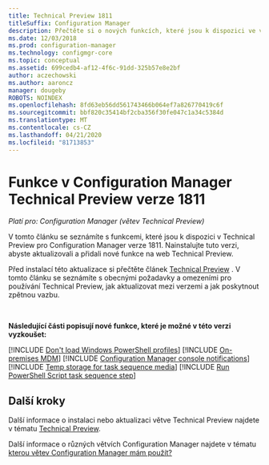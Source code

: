 ```yaml
---
title: Technical Preview 1811
titleSuffix: Configuration Manager
description: Přečtěte si o nových funkcích, které jsou k dispozici ve větvi Configuration Manager Technical Preview verze 1811.
ms.date: 12/03/2018
ms.prod: configuration-manager
ms.technology: configmgr-core
ms.topic: conceptual
ms.assetid: 699cedb4-af12-4f6c-91dd-325b57e8e2bf
author: aczechowski
ms.author: aaroncz
manager: dougeby
ROBOTS: NOINDEX
ms.openlocfilehash: 8fd63eb56dd561743466b064ef7a826770419c6f
ms.sourcegitcommit: bbf820c35414bf2cba356f30fe047c1a34c5384d
ms.translationtype: MT
ms.contentlocale: cs-CZ
ms.lasthandoff: 04/21/2020
ms.locfileid: "81713853"
---
```

# <a name="capabilities-in-configuration-manager-technical-preview-version-1811"></a>Funkce v Configuration Manager Technical Preview verze 1811 

*Platí pro: Configuration Manager (větev Technical Preview)*

V tomto článku se seznámíte s funkcemi, které jsou k dispozici v Technical Preview pro Configuration Manager verze 1811. Nainstalujte tuto verzi, abyste aktualizovali a přidali nové funkce na web Technical Preview. 

Před instalací této aktualizace si přečtěte článek [Technical Preview](technical-preview.md) . V tomto článku se seznámíte s obecnými požadavky a omezeními pro používání Technical Preview, jak aktualizovat mezi verzemi a jak poskytnout zpětnou vazbu.     


<!--  Known Issues Template
## Known issues 

[!INCLUDE [known issue title](includes/known-issue-bugid.md)]

-->



<br>

**Následující části popisují nové funkce, které je možné v této verzi vyzkoušet:**  

[!INCLUDE [Don't load Windows PowerShell profiles](includes/1811/1359239.md)]
[!INCLUDE [On-premises MDM](includes/1811/1359124.md)]
[!INCLUDE [Configuration Manager console notifications](includes/1811/1318035.md)]
[!INCLUDE [Temp storage for task sequence media](includes/1811/1359388.md)]
[!INCLUDE [Run PowerShell Script task sequence step](includes/1811/1359389.md)]



## <a name="next-steps"></a>Další kroky

Další informace o instalaci nebo aktualizaci větve Technical Preview najdete v tématu [Technical Preview](technical-preview.md).    

Další informace o různých větvích Configuration Manager najdete v tématu [kterou větev Configuration Manager mám použít?](../understand/which-branch-should-i-use.md)
